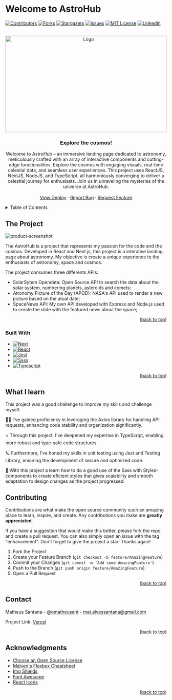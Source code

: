 # Welcome to AstroHub


<a name="readme-top"></a>
[![Contributors][contributors-shield]][contributors-url]
[![Forks][forks-shield]][forks-url]
[![Stargazers][stars-shield]][stars-url]
[![Issues][issues-shield]][issues-url]
[![MIT License][license-shield]][license-url]
[![LinkedIn][linkedin-shield]][linkedin-url]



<!-- PROJECT LOGO -->
<br />
<div align="center">
  <a href="https://github.com/othneildrew/Best-README-Template">
    <img src="https://i.postimg.cc/gcKJ8Jwt/astrohub-high-resolution-logo.png" alt="Logo" width="100%" height="300" style="object-fit:cover;">
  </a>

  <h3 align="center">Explore the cosmos!</h3>

  <p align="center">
    Welcome to AstroHub – an immersive landing page dedicated to astronomy, meticulously crafted with an array of interactive components and cutting-edge functionalities. Explore the cosmos with engaging visuals, real-time celestial data, and seamless user experiences. This project uses ReactJS, NextJS, NodeJS, and TypeScript, all harmoniously converging to deliver a celestial journey for enthusiasts. Join us in unraveling the mysteries of the universe at AstroHub.
    <br />
    <br />
    <a href="https://astrohub.vercel.app">View Deploy</a>
    ·
    <a href="https://github.com/omatheusant/astrohub/issues">Report Bug</a>
    ·
    <a href="https://github.com/omatheusant/astrohub/issues">Request Feature</a>
  </p>
</div>



<!-- TABLE OF CONTENTS -->
<details>
  <summary>Table of Contents</summary>
  <ol>
    <li>
      <a href="#the-project">The Project</a>
      <ul>
        <li><a href="#built-with">Built With</a></li>
      </ul>
    </li>
    <li><a href="#what-i-learn">What I Learn</a></li>
    <li><a href="#contributing">Contributing</a></li>
    <li><a href="#contact">Contact</a></li>
    <li><a href="#acknowledgments">Acknowledgments</a></li>
  </ol>
</details>



<!-- ABOUT THE PROJECT -->
## The Project

![product-screenshot](https://i.postimg.cc/xdbZxC4y/Screenshot-astrohub.png)

The AstroHub is a project that represents my passion for the code and the cosmos. Developed in React and Next.js, this project is a interative landing page about astronomy. My objective is create a unique experience to the enthusiasts of astronomy, space and cosmos.

The project consumes three differents APIs: 
- SolarSytem Opendata: Open Source API to search the data about the solar system, numbering planets, asteroids and comets;
- Atronomy Picture of the Day (APOD): NASA's API used to render a new picture based on the atual date;
- SpaceNews API: My own API developed with Express and Node.js used to create the slide with the featured news about the space;


<p align="right">(<a href="#readme-top">back to top</a>)</p>


### Built With

* [![Next][Next.js]][Next-url]
* [![React][React.js]][React-url]
* [![Jest][Jest.com]][Jest-url]
* [![Sass][Sass.com]][Sass-url]
* [![Typescript][Typescript.org]][Typescript-url]


<p align="right">(<a href="#readme-top">back to top</a>)</p>

<!-- GETTING STARTED -->
## What I learn
This project was a good challenge to improve my skills and challenge myself. 

👨‍🚀 I've gained proficiency in leveraging the Axios library for handling API requests, enhancing code stability and organization significantly.

⭐ Through this project, I've deepened my expertise in TypeScript, enabling more robust and type-safe code structures.

🪐 Furthermore, I've honed my skills in unit testing using Jest and Testing Library, ensuring the development of secure and optimized code.

🎨 With this project a learn how to do a good use of the Sass with Styled-components to create eficient styles that gives scalability and smooth adaptation to design changes as the project progressed.

<!-- CONTRIBUTING -->
## Contributing

Contributions are what make the open source community such an amazing place to learn, inspire, and create. Any contributions you make are **greatly appreciated**.

If you have a suggestion that would make this better, please fork the repo and create a pull request. You can also simply open an issue with the tag "enhancement".
Don't forget to give the project a star! Thanks again!

1. Fork the Project
2. Create your Feature Branch (`git checkout -b feature/AmazingFeature`)
3. Commit your Changes (`git commit -m 'Add some AmazingFeature'`)
4. Push to the Branch (`git push origin feature/AmazingFeature`)
5. Open a Pull Request

<p align="right">(<a href="#readme-top">back to top</a>)</p>


<!-- CONTACT -->
## Contact

Matheus Santana - [@omatheusant](https://linkedin.com/in/omatheussant) - mat.alvessantana@gmail.com

Project Link: [Vercel](https://astrohub.vercel.app/)

<p align="right">(<a href="#readme-top">back to top</a>)</p>


<!-- ACKNOWLEDGMENTS -->
## Acknowledgments

* [Choose an Open Source License](https://choosealicense.com)
* [Malven's Flexbox Cheatsheet](https://flexbox.malven.co/)
* [Img Shields](https://shields.io)
* [Font Awesome](https://fontawesome.com)
* [React Icons](https://react-icons.github.io/react-icons/search)

<p align="right">(<a href="#readme-top">back to top</a>)</p>



<!-- MARKDOWN LINKS & IMAGES -->
<!-- https://www.markdownguide.org/basic-syntax/#reference-style-links -->
[contributors-shield]: https://img.shields.io/github/contributors/omatheusant/astrohub.svg?style=for-the-badge
[contributors-url]: https://github.com/omatheusant/astrohub/graphs/contributors
[forks-shield]: https://img.shields.io/github/forks/omatheusant/astrohub.svg?style=for-the-badge
[forks-url]: https://github.com/omatheusant/astrohub/network/members
[stars-shield]: https://img.shields.io/github/stars/omatheusant/astrohub.svg?style=for-the-badge
[stars-url]: https://github.com/omatheusant/astrohub/stargazers
[issues-shield]: https://img.shields.io/github/issues/omatheusant/astrohub.svg?style=for-the-badge
[issues-url]: https://github.com/omatheusant/astrohub/issues
[license-shield]: https://img.shields.io/github/license/omatheusant/astrohub.svg?style=for-the-badge
[license-url]: https://github.com/omatheusant/astrohub/blob/master/LICENSE.txt
[linkedin-shield]: https://img.shields.io/badge/-LinkedIn-black.svg?style=for-the-badge&logo=linkedin&colorB=555
[linkedin-url]: https://linkedin.com/in/omatheusant
[product-screenshot]: images/screenshot.png
[Next.js]: https://img.shields.io/badge/next.js-000000?style=for-the-badge&logo=nextdotjs&logoColor=white
[Next-url]: https://nextjs.org/
[React.js]: https://img.shields.io/badge/React-000000?style=for-the-badge&logo=react&logoColor=61DAFB
[React-url]: https://reactjs.org/
[Jest.com]: https://img.shields.io/badge/Jest-000000?style=for-the-badge&logo=jest&logoColor=red
[Jest-url]: https://jestjs.io/pt-BR/
[Sass.com]: https://img.shields.io/badge/Sass-000000?style=for-the-badge&logo=sass&logoColor=pink
[Sass-url]: https://sass-lang.com/
[Typescript.org]: https://img.shields.io/badge/Typescript-000000?style=for-the-badge&logo=typescript&logoColor=blue
[Typescript-url]: https://www.typescriptlang.org/

